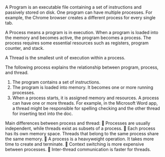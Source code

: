 A Program is an executable file containing a set of instructions and passively stored on disk. One program can have multiple processes. For example, the Chrome browser creates a different process for every single tab. 

A Process means a program is in execution. When a program is loaded into the memory and becomes active, the program becomes a process. The process requires some essential resources such as registers, program counter, and stack.

A Thread is the smallest unit of execution within a process. 

The following process explains the relationship between program, process, and thread. 

1. The program contains a set of instructions.
2. The program is loaded into memory. It becomes one or more running processes.
3. When a process starts, it is assigned memory and resources. A process can have one or more threads. For example, in the Microsoft Word app, a thread might be responsible for spelling checking and the other thread for inserting text into the doc.

Main differences between process and thread:
🔹 Processes are usually independent, while threads exist as subsets of a process.
🔹 Each process has its own memory space. Threads that belong to the same process share the same memory.
🔹 A process is a heavyweight operation. It takes more time to create and terminate. 
🔹 Context switching is more expensive between processes.
🔹 Inter-thread communication is faster for threads.